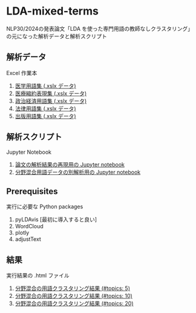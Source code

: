 # LDA-mixed-terms
NLP30/2024の発表論文「LDA を使った専門用語の教師なしクラスタリング」の元になった解析データと解析スクリプト

## 解析データ
Excel 作業本

1. [医学用語集 (.xslx データ)](terms-source/terms-medical-v1.xlsx)
2. [医療縮約表現集 (.xslx データ)](terms-source/terms-mce-v1.xlsx)
3. [政治経済用語集 (.xslx データ)](terms-source/terms-economic-v1.xlsx)
4. [法律用語集 (.xslx データ)](terms-source/terms-juridical-v1.xlsx)
5. [出版用語集 (.xslx データ)](terms-source/terms-publishing-v1.xlsx)

## 解析スクリプト
Jupyter Notebook

1. [論文の解析結果の再現用の Jupyter notebook](LDA-mixed-terms.ipynb)
2. [分野混合用語データの別解析用の Jupyter notebook](LDA-mixed-terms-standalone.ipynb)

## Prerequisites
実行に必要な Python packages

1. pyLDAvis [最初に導入すると良い]
2. WordCloud
3. plotly
4. adjustText

## 結果
実行結果の .html ファイル

1. [分野混合の用語クラスタリング結果 (#topics: 5)](results/ntop5)
2. [分野混合の用語クラスタリング結果 (#topics: 10)](results/ntop10)
3. [分野混合の用語クラスタリング結果 (#topics: 20)](results/ntop20)
